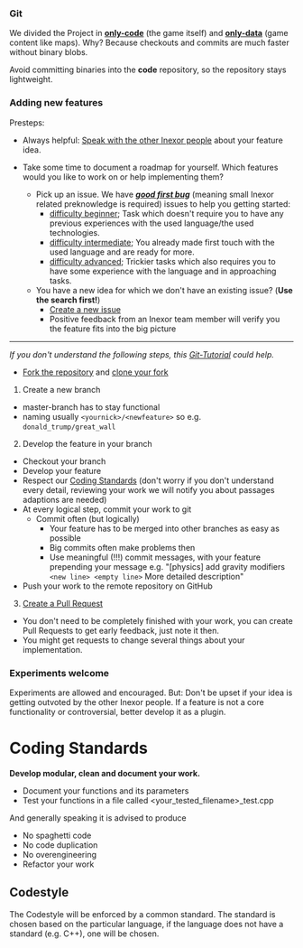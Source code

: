 ### Git

We divided the Project in [**only-code**](https://github.com/inexorgame/inexor-core) (the game itself) and [**only-data**](https://github.com/inexorgame/data) (game content like maps). 
Why? Because checkouts and commits are much faster without binary blobs.

Avoid committing binaries into the **code** repository, so the repository stays lightweight.

### Adding new features

Presteps:  
* Always helpful: [Speak with the other Inexor people](Contact) about your feature idea.

* Take some time to document a roadmap for yourself. Which features would you like to work on or help implementing them? 
  * Pick up an issue. We have **_[good first bug](https://github.com/inexorgame/inexor-core/issues?q=is%3Aopen+is%3Aissue+label%3A%22good+first+issue%22)_** (meaning small Inexor related preknowledge is required) issues to help you getting started:
    * [difficulty beginner](https://github.com/inexorgame/code/issues?q=label%3A%22good+first+bug%22+label%3Adiff%3Abeginner+is%3Aopen); Task which doesn't require you to have any previous experiences with the used language/the used technologies.
    * [difficulty intermediate](https://github.com/inexorgame/code/issues?q=label%3A%22good+first+bug%22+label%3Adiff%3Aintermediate+is%3Aopen); You already made first touch with the used language and are ready for more.
    * [difficulty advanced](https://github.com/inexorgame/code/issues?q=label%3A%22good+first+bug%22+label%3Adiff%3Aadvanced+is%3Aopen); Trickier tasks which also requires you to have some experience with the language and in approaching tasks.
  * You have a new idea for which we don't have an existing issue? (**Use the search first!**)
    * [Create a new issue](https://github.com/inexorgame/code/issues/new)
    * Positive feedback from an Inexor team member will verify you the feature fits into the big picture


***

_If you don't understand the following steps, this [Git-Tutorial](http://pcottle.github.io/learnGitBranching/) could help._
* [Fork the repository](https://help.github.com/articles/fork-a-repo/) and [clone your fork](https://help.github.com/articles/cloning-a-repository/)

1. Create a new branch
 * master-branch has to stay functional
 * naming usually `<yournick>/<newfeature>` so e.g. `donald_trump/great_wall`

2. Develop the feature in your branch
 * Checkout your branch
 * Develop your feature
 * Respect our [Coding Standards](#Coding-Standards) (don't worry if you don't understand every detail, reviewing your work we will notify you about passages adaptions are needed)
 * At every logical step, commit your work to git
    * Commit often (but logically)
       * Your feature has to be merged into other branches as easy as possible
       * Big commits often make problems then
       * Use meaningful (!!!) commit messages, with your feature prepending your message e.g. "[physics] add gravity modifiers `<new line> <empty line>` More detailed description"
 * Push your work to the remote repository on GitHub

3. [Create a Pull Request](https://help.github.com/articles/using-pull-requests/)
 * You don't need to be completely finished with your work, you can create Pull Requests to get early feedback, just  note it then.
 * You might get requests to change several things about your implementation.


### Experiments welcome

Experiments are allowed and encouraged. But: Don't be upset if your idea is getting outvoted by the other Inexor people. If a feature is not a core functionality or controversial, better develop it as a plugin.

# Coding Standards
**Develop modular, clean and document your work.**

* Document your functions and its parameters
* Test your functions in a file called <your_tested_filename>_test.cpp

And generally speaking it is advised to produce
* No spaghetti code
* No code duplication
* No overengineering
* Refactor your work

## Codestyle

The Codestyle will be enforced by a common standard.
The standard is chosen based on the particular language, if the language does not have a standard (e.g. C++), one will be chosen.
